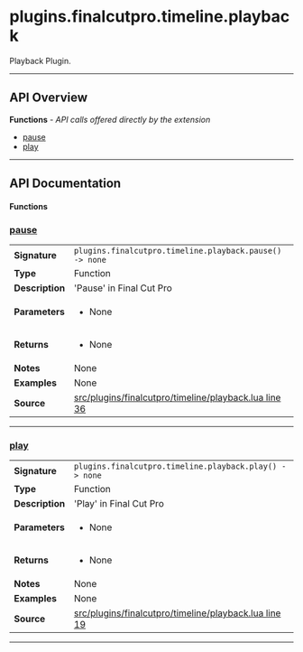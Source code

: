 # plugins.finalcutpro.timeline.playback

Playback Plugin.

---

## API Overview
**Functions** - _API calls offered directly by the extension_
 * [pause](#pause)
 * [play](#play)


---

## API Documentation

#### Functions


### [pause](#pause)

|                                             |                                                                                     |
| --------------------------------------------|-------------------------------------------------------------------------------------|
| **Signature**                               | `plugins.finalcutpro.timeline.playback.pause() -> none`                                                                    |
| **Type**                                    | Function                                                                     |
| **Description**                             | 'Pause' in Final Cut Pro                                                                     |
| **Parameters**                              | <ul><li>None</li></ul> |
| **Returns**                                 | <ul><li>None</li></ul>          |
| **Notes**                                   | None |
| **Examples**                                | None |
| **Source**                                  | [src/plugins/finalcutpro/timeline/playback.lua line 36](https://github.com/CommandPost/CommandPost/blob/develop/src/plugins/finalcutpro/timeline/playback.lua#L36) |

---


### [play](#play)

|                                             |                                                                                     |
| --------------------------------------------|-------------------------------------------------------------------------------------|
| **Signature**                               | `plugins.finalcutpro.timeline.playback.play() -> none`                                                                    |
| **Type**                                    | Function                                                                     |
| **Description**                             | 'Play' in Final Cut Pro                                                                     |
| **Parameters**                              | <ul><li>None</li></ul> |
| **Returns**                                 | <ul><li>None</li></ul>          |
| **Notes**                                   | None |
| **Examples**                                | None |
| **Source**                                  | [src/plugins/finalcutpro/timeline/playback.lua line 19](https://github.com/CommandPost/CommandPost/blob/develop/src/plugins/finalcutpro/timeline/playback.lua#L19) |

---

